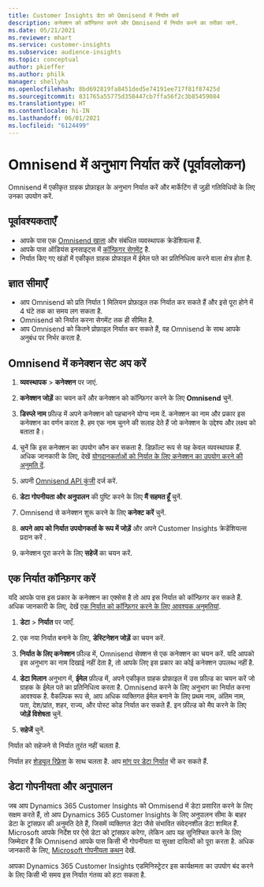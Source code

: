 ```yaml
---
title: Customer Insights डेटा को Omnisend में निर्यात करें
description: कनेक्शन को कॉन्फ़िगर करने और Omnisend में निर्यात करने का तरीका जानें.
ms.date: 05/21/2021
ms.reviewer: mhart
ms.service: customer-insights
ms.subservice: audience-insights
ms.topic: conceptual
author: pkieffer
ms.author: philk
manager: shellyha
ms.openlocfilehash: 8bd692819fa8451ded5e74191ee717f81f87425d
ms.sourcegitcommit: 831765a55775d358447cb7ffa56f2c3b85459084
ms.translationtype: HT
ms.contentlocale: hi-IN
ms.lasthandoff: 06/01/2021
ms.locfileid: "6124499"
---
```

# <a name="export-segments-to-omnisend-preview"></a>Omnisend में अनुभाग निर्यात करें (पूर्वावलोकन)

Omnisend में एकीकृत ग्राहक प्रोफ़ाइल के अनुभाग निर्यात करें और मार्केटिंग सें जुड़ी गतिविधियों के लिए उनका उपयोग करें.

## <a name="prerequisites"></a>पूर्वावश्यकताएँ

-   आपके पास एक [Omnisend खाता](https://www.omnisend.com/) और संबंधित व्यवस्थापक क्रेडेंशियल्स हैं.
-   आपके पास ऑडियंस इनसाइट्स में [कॉन्फ़िगर सेगमेंट](segments.md) है.
-   निर्यात किए गए खंडों में एकीकृत ग्राहक प्रोफाइल में ईमेल पते का प्रतिनिधित्व करने वाला क्षेत्र होता है.

## <a name="known-limitations"></a>ज्ञात सीमाएँ

- आप Omnisend को प्रति निर्यात 1 मिलियन प्रोफ़ाइल तक निर्यात कर सकते हैं और इसे पूरा होने में 4 घंटे तक का समय लग सकता है.
- Omnisend को निर्यात करना सेगमेंट तक ही सीमित है.
- आप Omnisend को कितने प्रोफ़ाइल निर्यात कर सकते हैं, वह Omnisend के साथ आपके अनुबंध पर निर्भर करता है.

## <a name="set-up-connection-to-omnisend"></a>Omnisend में कनेक्शन सेट अप करें

1. **व्यवस्थापक** > **कनेक्शन** पर जाएं.

1. **कनेक्शन जोड़ें** का चयन करें और कनेक्शन को कॉन्फ़िगर करने के लिए **Omnisend** चुनें.

1. **डिस्प्ले नाम** फ़ील्ड में अपने कनेक्शन को पहचानने योग्य नाम दें. कनेक्शन का नाम और प्रकार इस कनेक्शन का वर्णन करता है. हम एक नाम चुनने की सलाह देते हैं जो कनेक्शन के उद्देश्य और लक्ष्य को बताता है।

1. चुनें कि इस कनेक्शन का उपयोग कौन कर सकता है. डिफ़ॉल्ट रूप से यह केवल व्यवस्थापक हैं. अधिक जानकारी के लिए, देखें [योगदानकर्ताओं को निर्यात के लिए कनेक्शन का उपयोग करने की अनुमति दें](connections.md#allow-contributors-to-use-a-connection-for-exports).

1. अपनी [Omnisend API कुंजी](https://support.omnisend.com/en/articles/1061890-generating-api-key) दर्ज करें.

1. **डेटा गोपनीयता और अनुपालन** की पुष्टि करने के लिए **मैं सहमत हूँ** चुनें.

1. Omnisend से कनेक्शन शुरू करने के लिए **कनेक्ट करें** चुनें.

1. **अपने आप को निर्यात उपयोगकर्ता के रूप में जोड़ें** और अपने Customer Insights क्रेडेंशियल्स प्रदान करें .

1. कनेक्शन पूरा करने के लिए **सहेजें** का चयन करें.

## <a name="configure-an-export"></a>एक निर्यात कॉन्फ़िगर करें

यदि आपके पास इस प्रकार के कनेक्शन का एक्सेस है तो आप इस निर्यात को कॉन्फ़िगर कर सकते हैं. अधिक जानकारी के लिए, देखें [एक निर्यात को कॉन्फ़िगर करने के लिए आवश्यक अनुमतियां](export-destinations.md#set-up-a-new-export).

1. **डेटा** > **निर्यात** पर जाएँ.

1. एक नया निर्यात बनाने के लिए, **डेस्टिनेशन जोड़ें** का चयन करें.

1. **निर्यात के लिए कनेक्शन** फ़ील्ड में, Omnisend सेक्शन से एक कनेक्शन का चयन करें. यदि आपको इस अनुभाग का नाम दिखाई नहीं देता है, तो आपके लिए इस प्रकार का कोई कनेक्शन उपलब्ध नहीं है.

1. **डेटा मिलान** अनुभाग में, **ईमेल** फ़ील्ड में, अपने एकीकृत ग्राहक प्रोफ़ाइल में उस फ़ील्ड का चयन करें जो ग्राहक के ईमेल पते का प्रतिनिधित्व करता है. Omnisend करने के लिए अनुभाग का निर्यात करना आवश्यक है. वैकल्पिक रूप से, आप अधिक व्यक्तिगत ईमेल बनाने के लिए प्रथम नाम, अंतिम नाम, पता, देश/प्रांत, शहर, राज्य, और पोस्ट कोड निर्यात कर सकते हैं. इन फ़ील्ड को मैप करने के लिए **जोड़ें विशेषता** चुनें.

1. **सहेजें** चुनें.

निर्यात को सहेजने से निर्यात तुरंत नहीं चलता है.

निर्यात हर [शेड्यूल रिफ़्रेश](system.md#schedule-tab) के साथ चलता है. आप [मांग पर डेटा निर्यात](export-destinations.md#run-exports-on-demand) भी कर सकते हैं. 


## <a name="data-privacy-and-compliance"></a>डेटा गोपनीयता और अनुपालन

जब आप Dynamics 365 Customer Insights को Ommisend में डेटा प्रसारित करने के लिए सक्षम करते हैं, तो आप Dynamics 365 Customer Insights के लिए अनुपालन सीमा के बाहर डेटा के ट्रांसफ़र की अनुमति देते हैं, जिसमें व्यक्तिगत डेटा जैसे संभावित संवेदनशील डेटा शामिल हैं. Microsoft आपके निर्देश पर ऐसे डेटा को ट्रांसफ़र करेगा, लेकिन आप यह सुनिश्चित करने के लिए जिम्मेदार हैं कि Omnisend आपके पास किसी भी गोपनीयता या सुरक्षा दायित्वों को पूरा करता है. अधिक जानकारी के लिए, [Microsoft गोपनीयता कथन](https://go.microsoft.com/fwlink/?linkid=396732) देखें.

आपका Dynamics 365 Customer Insights एडमिनिस्ट्रेटर इस कार्यक्षमता का उपयोग बंद करने के लिए किसी भी समय इस निर्यात गंतव्य को हटा सकता है.
